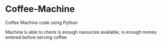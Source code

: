 # Coffee-Machine
Coffee Machine code using Python 

Machine is able to check is enough resources available, is enough money entered before serving coffee
